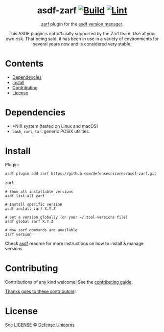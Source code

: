 <div align="center">

# asdf-zarf [![Build](https://github.com/defenseunicorns/asdf-zarf/actions/workflows/build.yml/badge.svg)](https://github.com/defenseunicorns/asdf-zarf/actions/workflows/build.yml) [![Lint](https://github.com/defenseunicorns/asdf-zarf/actions/workflows/lint.yml/badge.svg)](https://github.com/defenseunicorns/asdf-zarf/actions/workflows/lint.yml)


[zarf](https://github.com/zarf-dev/zarf) plugin for the [asdf version manager](https://asdf-vm.com).

This ASDF plugin is not officially supported by the Zarf team. Use at your own risk. That being said, it has been in use in a variety of environments for several years now and is considered very stable.

</div>

# Contents

- [Dependencies](#dependencies)
- [Install](#install)
- [Contributing](#contributing)
- [License](#license)

# Dependencies

- *NIX system (tested on Linux and macOS)
- `bash`, `curl`, `tar`: generic POSIX utilities.

# Install

Plugin:

```shell
asdf plugin add zarf https://github.com/defenseunicorns/asdf-zarf.git
```

zarf:

```shell
# Show all installable versions
asdf list-all zarf

# Install specific version
asdf install zarf X.Y.Z

# Set a version globally (on your ~/.tool-versions file)
asdf global zarf X.Y.Z

# Now zarf commands are available
zarf version
```

Check [asdf](https://github.com/asdf-vm/asdf) readme for more instructions on how to
install & manage versions.

# Contributing

Contributions of any kind welcome! See the [contributing guide](contributing.md).

[Thanks goes to these contributors](https://github.com/defenseunicorns/asdf-zarf/graphs/contributors)!

# License

See [LICENSE](LICENSE) © [Defense Unicorns](https://github.com/defenseunicorns/)
